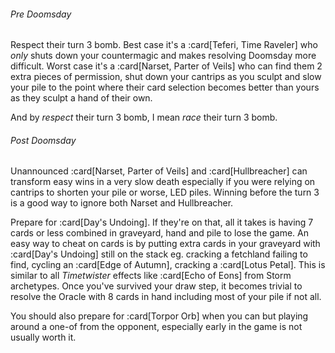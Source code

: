 ###### Pre Doomsday

Respect their turn 3 bomb. Best case it's a :card[Teferi, Time Raveler] who
*only* shuts down your countermagic and makes resolving Doomsday more difficult.
Worst case it's a :card[Narset, Parter of Veils] who can find them 2 extra
pieces of permission, shut down your cantrips as you sculpt and slow your pile
to the point where their card selection becomes better than yours as they sculpt
a hand of their own.

And by *respect* their turn 3 bomb, I mean *race* their turn 3 bomb.

###### Post Doomsday

Unannounced :card[Narset, Parter of Veils] and :card[Hullbreacher] can transform
easy wins in a very slow death especially if you were relying on cantrips to
shorten your pile or worse, LED piles. Winning before the turn 3 is a good way
to ignore both Narset and Hullbreacher.

Prepare for :card[Day's Undoing]. If they're on that, all it takes is having 7
cards or less combined in graveyard, hand and pile to lose the game. An easy way
to cheat on cards is by putting extra cards in your graveyard with :card[Day's
Undoing] still on the stack eg. cracking a fetchland failing to find, cycling an
:card[Edge of Autumn], cracking a :card[Lotus Petal]. This is similar to all
*Timetwister* effects like :card[Echo of Eons] from Storm archetypes. Once
you've survived your draw step, it becomes trivial to resolve the Oracle with 8
cards in hand including most of your pile if not all.

You should also prepare for :card[Torpor Orb] when you can but playing around a
one-of from the opponent, especially early in the game is not usually worth it.
